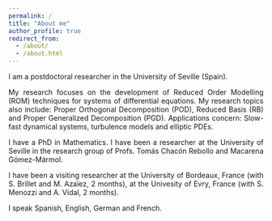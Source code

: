 ```yaml
---
permalink: /
title: "About me"
author_profile: true
redirect_from: 
  - /about/
  - /about.html
---
```


<div style="text-align: justify">
<p>I am a postdoctoral researcher in the University of Seville (Spain). </p>

<p>My research focuses on the development of Reduced Order Modelling (ROM) techniques for systems of differential equations. My research topics also include: Proper Orthogonal Decomposition (POD), Reduced Basis (RB) and Proper Generalized Decomposition (PGD). Applications concern: Slow-fast dynamical systems, turbulence models and elliptic PDEs.</p>

<p>I have a PhD in Mathematics. I have been a researcher at the University of Seville in the research group of Profs. Tomás Chacón Rebollo and Macarena Gómez-Mármol.</p>

<p>I have been a visiting researcher at the University of Bordeaux, France (with S. Brillet and M. Azaïez, 2 months), at the Univesity of Evry, France (with S. Menozzi and A. Vidal, 2 months).</p>

<p>I speak Spanish, English, German and French.</p>
</div>

